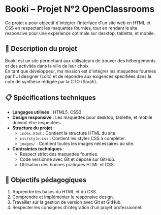 # Booki – Projet N°2 OpenClassrooms

Ce projet a pour objectif d'intégrer l'interface d'un site web en HTML et CSS en respectant les maquettes fournies, tout en rendant le site responsive pour une expérience optimale sur desktop, tablette, et mobile.

## 📝 Description du projet

Booki est un site permettant aux utilisateurs de trouver des hébergements et des activités dans la ville de leur choix.  
En tant que développeur, ma mission est d'intégrer les maquettes fournies par l'UI designer (Loïc) et de répondre aux exigences spécifiées dans la note de synthèse rédigée par la CTO (Sarah).

## 📋 Spécifications techniques

- **Langages utilisés** : HTML5, CSS3.
- **Design responsive** : Les maquettes pour desktop, tablette, et mobile doivent être respectées.
- **Structure du projet** :
  - `index.html` : Contient la structure HTML du site.
  - `css/style.css` : Contient les styles CSS à compléter.
  - `images/` : Contient toutes les images nécessaires au site.
- **Contraintes techniques** :
  - Respect strict des maquettes fournies.
  - Code versionné avec Git et déposé sur GitHub.
  - Utilisation des bonnes pratiques HTML et CSS.

## 🚀 Objectifs pédagogiques

1. Apprendre les bases du HTML et du CSS.
2. Comprendre et implémenter le responsive design.
3. Travailler sur la gestion de version avec Git et GitHub.
4. Respecter les consignes d'intégration d'un projet professionnel.
